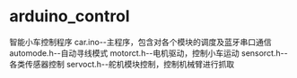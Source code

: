 # arduino_control
智能小车控制程序
car.ino--主程序，包含对各个模块的调度及蓝牙串口通信
automode.h--自动寻线模式
motorct.h--电机驱动，控制小车运动
sensorct.h--各类传感器控制
servoct.h--舵机模块控制，控制机械臂进行抓取
